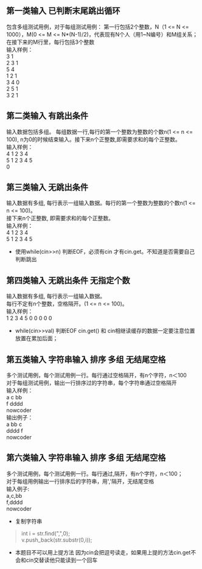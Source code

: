 ## 第一类输入 已判断末尾跳出循环 
包含多组测试用例，对于每组测试用例： 
第一行包括2个整数，N（1 <= N <= 1000），M(0 <= M <= N*(N-1)/2)，代表现有N个人（用1~N编号）和M组关系；    
在接下来的M行里，每行包括3个整数    
输入样例：  
3 1  
2 3 1  
5 4  
1 2 1  
3 4 0  
2 5 1  
3 2 1  
    
## 第二类输入   有跳出条件
输入数据包括多组。
每组数据一行,每行的第一个整数为整数的个数n(1 <= n <= 100), n为0的时候结束输入。接下来n个正整数,即需要求和的每个正整数。    
输入样例：      
4 1 2 3 4  
5 1 2 3 4 5  
0

## 第三类输入  无跳出条件
输入数据有多组, 每行表示一组输入数据。每行的第一个整数为整数的个数n(1 <= n <= 100)。  
接下来n个正整数, 即需要求和的每个正整数。    
输入样例：   
4 1 2 3 4  
5 1 2 3 4 5  
* 使用while(cin>>n) 判断EOF，必须有cin 才有cin.get。不知道是否需要自己判断跳出

## 第四类输入  无跳出条件 无指定个数  
输入数据有多组, 每行表示一组输入数据。  
每行不定有n个整数，空格隔开。(1 <= n <= 100)。  
输入样例：  
1 2 3
4 5
0 0 0 0 0  
* while(cin>>val) 判断EOF cin.get() 和 cin相继读缓存的数据一定要注意位置放置在累加后面；  

## 第五类输入  字符串输入  排序   多组   无结尾空格 
多个测试用例，每个测试用例一行。每行通过空格隔开，有n个字符，n＜100  
对于每组测试用例，输出一行排序过的字符串，每个字符串通过空格隔开    
输入样例：  
a c bb  
f dddd  
nowcoder  
输出例子：    
a bb c  
dddd f  
nowcoder    

## 第六类输入  字符串输入  排序   多组   无结尾空格   
多个测试用例，每个测试用例一行。每行通过,隔开，有n个字符，n＜100；  
对于每组用例输出一行排序后的字符串，用','隔开，无结尾空格   
输入例子:  
a,c,bb  
f,dddd  
nowcoder       
* 复制字符串
>int i = str.find(",",0);   
  v.push_back(str.substr(0,i));   
* 本题目不可以用上提方法 因为cin会把逗号读走，如果用上提的方法cin.get不会和cin交替读他只能读到一个回车